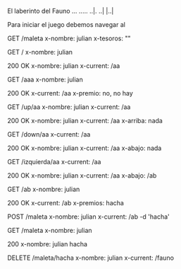 El laberinto del Fauno
  ...   .....
..|.  ..|
   |..|


Para iniciar el juego debemos navegar al 


GET /maleta
x-nombre: julian
x-tesoros: ""

GET /
x-nombre: julian

200 OK
x-nombre: julian
x-current: /aa


GET /aaa
x-nombre: julian

200 OK
x-current: /aa
x-premio: no, no hay

GET /up/aa
x-nombre: julian
x-current: /aa

200 OK
x-nombre: julian
x-current: /aa
x-arriba: nada

GET /down/aa
x-current: /aa

200 OK
x-nombre: julian
x-current: /aa
x-abajo: nada

GET /izquierda/aa
x-current: /aa

200 OK
x-nombre: julian
x-current: /aa
x-abajo: /ab

GET /ab
x-nombre: julian

200 OK
x-current: /ab
x-premios: hacha

POST /maleta
x-nombre: julian
x-current: /ab
-d 'hacha'

GET /maleta
x-nombre: julian

200
x-nombre: julian
hacha

DELETE /maleta/hacha
x-nombre: julian
x-current: /fauno

